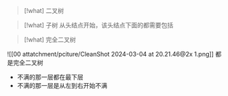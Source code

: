 


> [!what] 二叉树



> [!what] 子树
> 从头结点开始，该头结点下面的都需要包括



> [!what] 完全二叉树

![[00 attatchment/pciture/CleanShot 2024-03-04 at 20.21.46@2x 1.png]]
都是完全二叉树
* 不满的那一层都在最下层
* 不满的那一层是从左到右开始不满
